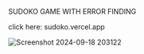 SUDOKO GAME WITH ERROR FINDING 



click here:  sudoko.vercel.app


![Screenshot 2024-09-18 203122](https://github.com/user-attachments/assets/32e06b6f-afb6-48e2-bc28-bc05eb2e888f)
